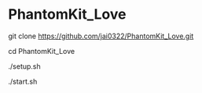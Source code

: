 # PhantomKit_Love
git clone https://github.com/jai0322/PhantomKit_Love.git

cd PhantomKit_Love

./setup.sh

./start.sh
